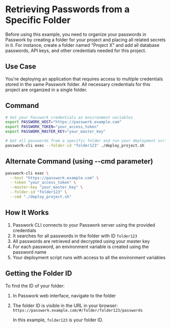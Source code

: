 # Retrieving Passwords from a Specific Folder

Before using this example, you need to organize your passwords in Passwork by creating a folder for your project and placing all related secrets in it. For instance, create a folder named "Project X" and add all database passwords, API keys, and other credentials needed for this project.

## Use Case

You're deploying an application that requires access to multiple credentials stored in the same Passwork folder. All necessary credentials for this project are organized in a single folder.

## Command

```bash
# Set your Passwork credentials as environment variables
export PASSWORK_HOST="https://passwork.example.com"
export PASSWORK_TOKEN="your_access_token"
export PASSWORK_MASTER_KEY="your_master_key"

# Get all passwords from a specific folder and run your deployment script
passwork-cli exec --folder-id "folder123" ./deploy_project.sh
```

## Alternate Command (using --cmd parameter)

```bash
passwork-cli exec \
  --host "https://passwork.example.com" \
  --token "your_access_token" \
  --master-key "your_master_key" \
  --folder-id "folder123" \
  --cmd "./deploy_project.sh"
```

## How It Works

1. Passwork CLI connects to your Passwork server using the provided credentials
2. It searches for all passwords in the folder with ID `folder123`
3. All passwords are retrieved and decrypted using your master key
4. For each password, an environment variable is created using the password name
5. Your deployment script runs with access to all the environment variables

## Getting the Folder ID

To find the ID of your folder:

1. In Passwork web interface, navigate to the folder
2. The folder ID is visible in the URL in your browser:
   `https://passwork.example.com/#/folder/folder123/passwords`
   
   In this example, `folder123` is your folder ID. 